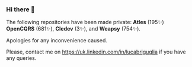 ### Hi there 👋

The following repositories have been made private: **Atles** (195✨) **OpenCQRS** (681✨), **Cledev** (3✨), and **Weapsy** (754✨).

Apologies for any inconvenience caused.

Please, contact me on 
https://uk.linkedin.com/in/lucabriguglia if you have any queries.

<!--
**lucabriguglia/lucabriguglia** is a ✨ _special_ ✨ repository because its `README.md` (this file) appears on your GitHub profile.

Here are some ideas to get you started:

- 🔭 I’m currently working on ...
- 🌱 I’m currently learning ...
- 👯 I’m looking to collaborate on ...
- 🤔 I’m looking for help with ...
- 💬 Ask me about ...
- 📫 How to reach me: ...
- 😄 Pronouns: ...
- ⚡ Fun fact: ...
-->
